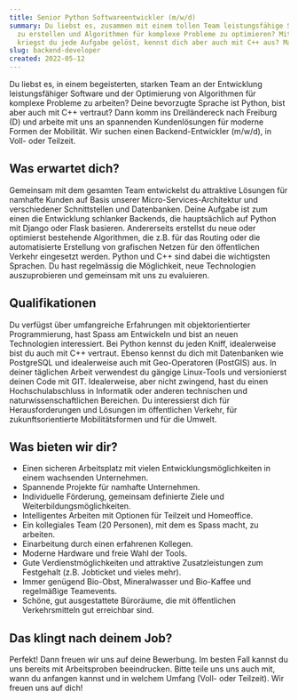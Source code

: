 ```yaml
---
title: Senior Python Softwareentwickler (m/w/d)
summary: Du liebst es, zusammen mit einem tollen Team leistungsfähige Software
  zu erstellen und Algorithmen für komplexe Probleme zu optimieren? Mit Python
  kriegst du jede Aufgabe gelöst, kennst dich aber auch mit C++ aus? Match!
slug: backend-developer
created: 2022-05-12
---
```

Du liebst es, in einem begeisterten, starken Team an der Entwicklung leistungsfähiger Software und der Optimierung von Algorithmen für komplexe Probleme zu arbeiten? Deine bevorzugte Sprache ist Python, bist aber auch mit C++ vertraut? Dann komm ins Dreiländereck nach Freiburg (D) und arbeite mit uns an spannenden Kundenlösungen für moderne Formen der Mobilität. Wir suchen einen Backend-Entwickler (m/w/d), in Voll- oder Teilzeit.

## Was erwartet dich?

Gemeinsam mit dem gesamten Team entwickelst du attraktive Lösungen für namhafte Kunden auf Basis unserer Micro-Services-Architektur und verschiedener Schnittstellen und Datenbanken. Deine Aufgabe ist zum einen die Entwicklung schlanker Backends, die hauptsächlich auf Python mit Django oder Flask basieren. Andererseits erstellst du neue oder optimierst bestehende Algorithmen, die z.B. für das Routing oder die automatisierte Erstellung von grafischen Netzen für den öffentlichen Verkehr eingesetzt werden. Python und C++ sind dabei die wichtigsten Sprachen. Du hast regelmässig die Möglichkeit, neue Technologien auszuprobieren und gemeinsam mit uns zu evaluieren. 

## Qualifikationen

Du verfügst über umfangreiche Erfahrungen mit objektorientierter Programmierung, hast Spass am Entwickeln und bist an neuen Technologien interessiert. Bei Python kennst du jeden Kniff, idealerweise bist du auch mit C++ vertraut. Ebenso kennst du dich mit Datenbanken wie PostgreSQL und idealerweise auch mit Geo-Operatoren (PostGIS) aus. In deiner täglichen Arbeit verwendest du gängige Linux-Tools und versionierst deinen Code mit GIT. Idealerweise, aber nicht zwingend, hast du einen Hochschulabschluss in Informatik oder anderen technischen und naturwissenschaftlichen Bereichen. Du interessierst dich für Herausforderungen und Lösungen im öffentlichen Verkehr, für zukunftsorientierte Mobilitätsformen und für die Umwelt.

## Was bieten wir dir?

* Einen sicheren Arbeitsplatz mit vielen Entwicklungsmöglichkeiten in einem wachsenden Unternehmen.
* Spannende Projekte für namhafte Unternehmen.
* Individuelle Förderung, gemeinsam definierte Ziele und Weiterbildungsmöglichkeiten.
* Intelligentes Arbeiten mit Optionen für Teilzeit und Homeoffice. 
* Ein kollegiales Team (20 Personen), mit dem es Spass macht, zu arbeiten.
* Einarbeitung durch einen erfahrenen Kollegen.
* Moderne Hardware und freie Wahl der Tools. 
* Gute Verdienstmöglichkeiten und attraktive Zusatzleistungen zum Festgehalt (z.B. Jobticket und vieles mehr). 
* Immer genügend Bio-Obst, Mineralwasser und Bio-Kaffee und regelmäßige Teamevents.
* Schöne, gut ausgestattete Büroräume, die mit öffentlichen Verkehrsmitteln gut erreichbar sind. 

## Das klingt nach deinem Job?

Perfekt! Dann freuen wir uns auf deine Bewerbung. Im besten Fall kannst du uns bereits mit Arbeitsproben beeindrucken. Bitte teile uns uns auch mit, wann du anfangen kannst und in welchem Umfang (Voll- oder Teilzeit). Wir freuen uns auf dich!